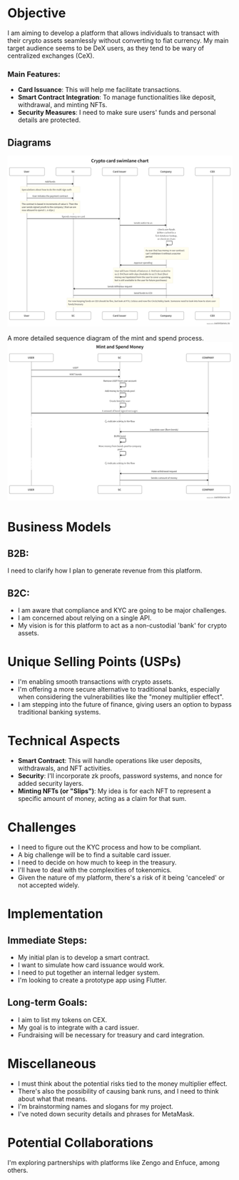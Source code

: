 # Objective

I am aiming to develop a platform that allows individuals to transact with their crypto assets seamlessly without converting to fiat currency. My main target audience seems to be DeX users, as they tend to be wary of centralized exchanges (CeX).

### Main Features:
- **Card Issuance**: This will help me facilitate transactions.
- **Smart Contract Integration**: To manage functionalities like deposit, withdrawal, and minting NFTs.
- **Security Measures**: I need to make sure users' funds and personal details are protected.


## Diagrams
![Sequence Diagram](./docs/assets/swimlanes-crypto-card.png)

A more detailed sequence diagram of the mint and spend process.
![Sequence Diagram](./docs/assets/swimlanes-mint-and-spend.png)


# Business Models

## B2B:
I need to clarify how I plan to generate revenue from this platform.

## B2C:
- I am aware that compliance and KYC are going to be major challenges.
- I am concerned about relying on a single API.
- My vision is for this platform to act as a non-custodial 'bank' for crypto assets.

# Unique Selling Points (USPs)
- I'm enabling smooth transactions with crypto assets.
- I'm offering a more secure alternative to traditional banks, especially when considering the vulnerabilities like the "money multiplier effect".
- I am stepping into the future of finance, giving users an option to bypass traditional banking systems.

# Technical Aspects
- **Smart Contract**: This will handle operations like user deposits, withdrawals, and NFT activities.
- **Security**: I'll incorporate zk proofs, password systems, and nonce for added security layers.
- **Minting NFTs (or "Slips")**: My idea is for each NFT to represent a specific amount of money, acting as a claim for that sum.

# Challenges
- I need to figure out the KYC process and how to be compliant.
- A big challenge will be to find a suitable card issuer.
- I need to decide on how much to keep in the treasury.
- I'll have to deal with the complexities of tokenomics.
- Given the nature of my platform, there's a risk of it being 'canceled' or not accepted widely.

# Implementation

## Immediate Steps:
- My initial plan is to develop a smart contract.
- I want to simulate how card issuance would work.
- I need to put together an internal ledger system.
- I'm looking to create a prototype app using Flutter.

## Long-term Goals:
- I aim to list my tokens on CEX.
- My goal is to integrate with a card issuer.
- Fundraising will be necessary for treasury and card integration.

# Miscellaneous
- I must think about the potential risks tied to the money multiplier effect.
- There's also the possibility of causing bank runs, and I need to think about what that means.
- I'm brainstorming names and slogans for my project.
- I've noted down security details and phrases for MetaMask.

# Potential Collaborations
I'm exploring partnerships with platforms like Zengo and Enfuce, among others.
